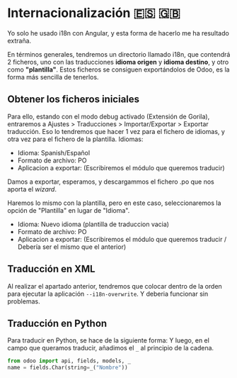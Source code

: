 # Internacionalización :es: :uk:
Yo solo he usado i18n con Angular, y esta forma de hacerlo me ha resultado extraña. 

En términos generales, tendremos un directorio llamado i18n, que contendrá 2 ficheros, uno con las traducciones **idioma origen** y **idioma destino**, y otro como **"plantilla"**.
Estos ficheros se consiguen exportándolos de Odoo, es la forma más sencilla de tenerlos.

## Obtener los ficheros iniciales

Para ello, estando con el modo debug activado (Extensión de Gorila), entraremos a Ajustes > Traducciones > Importar/Exportar > Exportar traducción.
Eso lo tendremos que hacer 1 vez para el fichero de idiomas, y otra vez para el fichero de la plantilla.
Idiomas:
* Idioma: Spanish/Español
* Formato de archivo: PO
* Aplicacion a exportar: (Escribiremos el módulo que queremos traducir)

Damos a exportar, esperamos, y descargammos el fichero .po que nos aporta el *wizard*.

Haremos lo mismo con la plantilla, pero en este caso, seleccionaremos la opción de "Plantilla" en lugar de "Idioma".
* Idioma: Nuevo idioma (plantilla de traduccion vacia)
* Formato de archivo: PO
* Aplicacion a exportar: (Escribiremos el módulo que queremos traducir / Debería ser el mismo que el anterior)

## Traducción en XML
Al realizar el apartado anterior, tendremos que colocar dentro de la orden para ejecutar la aplicación `--i18n-overwrite`.
Y deberia funcionar sin problemas.

## Traducción en Python
Para traducir en Python, se hace de la siguiente forma:
Y luego, en el campo que queramos traducir, añadimos el `_` al principio de la cadena.
```python
from odoo import api, fields, models, _
name = fields.Char(string=_("Nombre"))
```